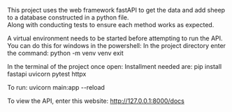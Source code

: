 This project uses the web framework fastAPI to get the data and add sheep to a database constructed in a python file.  
Along with conducting tests to ensure each method works as expected. 

A virtual environment needs to be started before attempting to run the API. You can do this for windows in the powershell:
  In the project directory enter the command:
       python -m venv venv
       exit

In the terminal of the project once open:
  Installment needed are:
      pip install fastapi uvicorn pytest httpx
  
  To run:
      uvicorn main:app --reload
  
  To view the API, enter this website:
      http://127.0.0.1:8000/docs
